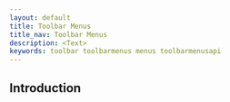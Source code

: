 ```yaml
---
layout: default
title: Toolbar Menus
title_nav: Toolbar Menus
description: <Text>
keywords: toolbar toolbarmenus menus toolbarmenusapi
---
```


## Introduction